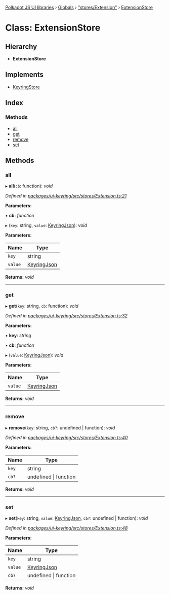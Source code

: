 [Polkadot JS UI libraries](../README.md) › [Globals](../globals.md) › ["stores/Extension"](../modules/_stores_extension_.md) › [ExtensionStore](_stores_extension_.extensionstore.md)

# Class: ExtensionStore

## Hierarchy

* **ExtensionStore**

## Implements

* [KeyringStore](../interfaces/_types_.keyringstore.md)

## Index

### Methods

* [all](_stores_extension_.extensionstore.md#all)
* [get](_stores_extension_.extensionstore.md#get)
* [remove](_stores_extension_.extensionstore.md#remove)
* [set](_stores_extension_.extensionstore.md#set)

## Methods

###  all

▸ **all**(`cb`: function): *void*

*Defined in [packages/ui-keyring/src/stores/Extension.ts:21](https://github.com/polkadot-js/ui/blob/8865d2a2/packages/ui-keyring/src/stores/Extension.ts#L21)*

**Parameters:**

▪ **cb**: *function*

▸ (`key`: string, `value`: [KeyringJson](../interfaces/_types_.keyringjson.md)): *void*

**Parameters:**

Name | Type |
------ | ------ |
`key` | string |
`value` | [KeyringJson](../interfaces/_types_.keyringjson.md) |

**Returns:** *void*

___

###  get

▸ **get**(`key`: string, `cb`: function): *void*

*Defined in [packages/ui-keyring/src/stores/Extension.ts:32](https://github.com/polkadot-js/ui/blob/8865d2a2/packages/ui-keyring/src/stores/Extension.ts#L32)*

**Parameters:**

▪ **key**: *string*

▪ **cb**: *function*

▸ (`value`: [KeyringJson](../interfaces/_types_.keyringjson.md)): *void*

**Parameters:**

Name | Type |
------ | ------ |
`value` | [KeyringJson](../interfaces/_types_.keyringjson.md) |

**Returns:** *void*

___

###  remove

▸ **remove**(`key`: string, `cb?`: undefined | function): *void*

*Defined in [packages/ui-keyring/src/stores/Extension.ts:40](https://github.com/polkadot-js/ui/blob/8865d2a2/packages/ui-keyring/src/stores/Extension.ts#L40)*

**Parameters:**

Name | Type |
------ | ------ |
`key` | string |
`cb?` | undefined &#124; function |

**Returns:** *void*

___

###  set

▸ **set**(`key`: string, `value`: [KeyringJson](../interfaces/_types_.keyringjson.md), `cb?`: undefined | function): *void*

*Defined in [packages/ui-keyring/src/stores/Extension.ts:48](https://github.com/polkadot-js/ui/blob/8865d2a2/packages/ui-keyring/src/stores/Extension.ts#L48)*

**Parameters:**

Name | Type |
------ | ------ |
`key` | string |
`value` | [KeyringJson](../interfaces/_types_.keyringjson.md) |
`cb?` | undefined &#124; function |

**Returns:** *void*
